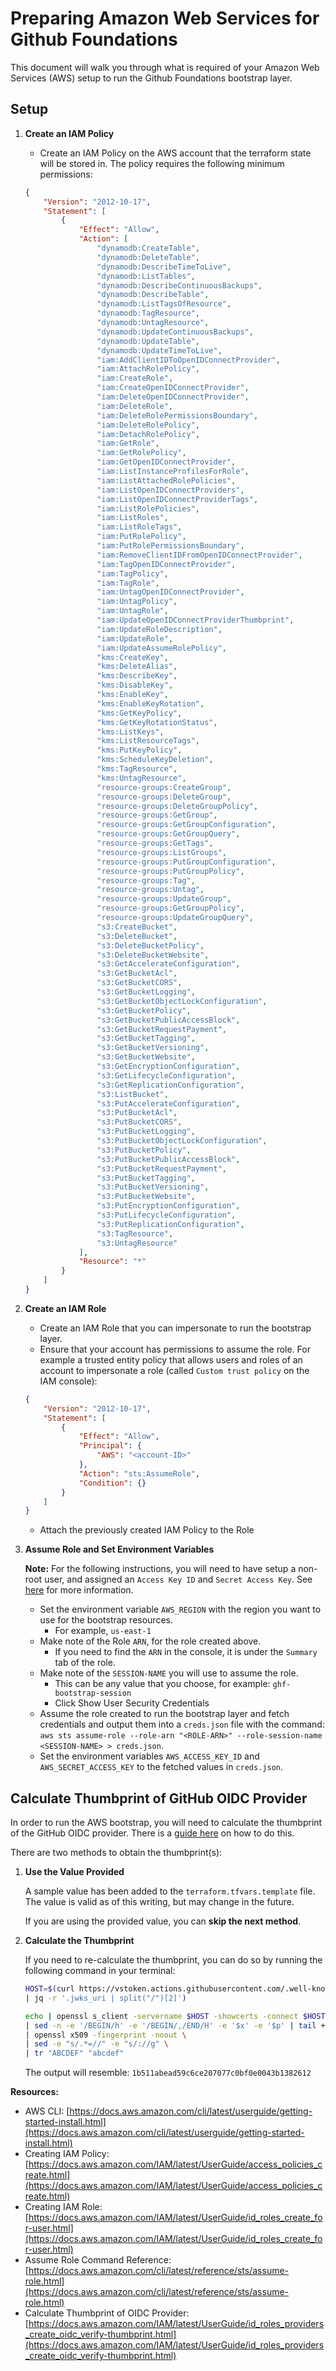 # Preparing Amazon Web Services for Github Foundations

This document will walk you through what is required of your Amazon Web Services (AWS) setup to run the Github Foundations bootstrap layer.

## Setup

1. **Create an IAM Policy**

    * Create an IAM Policy on the AWS account that the terraform state will be stored in. The policy requires the following minimum permissions:

    ```json
    {
        "Version": "2012-10-17",
        "Statement": [
            {
                "Effect": "Allow",
                "Action": [
                    "dynamodb:CreateTable",
                    "dynamodb:DeleteTable",
                    "dynamodb:DescribeTimeToLive",
                    "dynamodb:ListTables",
                    "dynamodb:DescribeContinuousBackups",
                    "dynamodb:DescribeTable",
                    "dynamodb:ListTagsOfResource",
                    "dynamodb:TagResource",
                    "dynamodb:UntagResource",
                    "dynamodb:UpdateContinuousBackups",
                    "dynamodb:UpdateTable",
                    "dynamodb:UpdateTimeToLive",
                    "iam:AddClientIDToOpenIDConnectProvider",
                    "iam:AttachRolePolicy",
                    "iam:CreateRole",
                    "iam:CreateOpenIDConnectProvider",
                    "iam:DeleteOpenIDConnectProvider",
                    "iam:DeleteRole",
                    "iam:DeleteRolePermissionsBoundary",
                    "iam:DeleteRolePolicy",
                    "iam:DetachRolePolicy",
                    "iam:GetRole",
                    "iam:GetRolePolicy",
                    "iam:GetOpenIDConnectProvider",
                    "iam:ListInstanceProfilesForRole",
                    "iam:ListAttachedRolePolicies",
                    "iam:ListOpenIDConnectProviders",
                    "iam:ListOpenIDConnectProviderTags",
                    "iam:ListRolePolicies",
                    "iam:ListRoles",
                    "iam:ListRoleTags",
                    "iam:PutRolePolicy",
                    "iam:PutRolePermissionsBoundary",
                    "iam:RemoveClientIDFromOpenIDConnectProvider",
                    "iam:TagOpenIDConnectProvider",
                    "iam:TagPolicy",
                    "iam:TagRole",
                    "iam:UntagOpenIDConnectProvider",
                    "iam:UntagPolicy",
                    "iam:UntagRole",
                    "iam:UpdateOpenIDConnectProviderThumbprint",
                    "iam:UpdateRoleDescription",
                    "iam:UpdateRole",
                    "iam:UpdateAssumeRolePolicy",
                    "kms:CreateKey",
                    "kms:DeleteAlias",
                    "kms:DescribeKey",
                    "kms:DisableKey",
                    "kms:EnableKey",
                    "kms:EnableKeyRotation",
                    "kms:GetKeyPolicy",
                    "kms:GetKeyRotationStatus",
                    "kms:ListKeys",
                    "kms:ListResourceTags",
                    "kms:PutKeyPolicy",
                    "kms:ScheduleKeyDeletion",
                    "kms:TagResource",
                    "kms:UntagResource",
                    "resource-groups:CreateGroup",
                    "resource-groups:DeleteGroup",
                    "resource-groups:DeleteGroupPolicy",
                    "resource-groups:GetGroup",
                    "resource-groups:GetGroupConfiguration",
                    "resource-groups:GetGroupQuery",
                    "resource-groups:GetTags",
                    "resource-groups:ListGroups",
                    "resource-groups:PutGroupConfiguration",
                    "resource-groups:PutGroupPolicy",
                    "resource-groups:Tag",
                    "resource-groups:Untag",
                    "resource-groups:UpdateGroup",
                    "resource-groups:GetGroupPolicy",
                    "resource-groups:UpdateGroupQuery",
                    "s3:CreateBucket",
                    "s3:DeleteBucket",
                    "s3:DeleteBucketPolicy",
                    "s3:DeleteBucketWebsite",
                    "s3:GetAccelerateConfiguration",
                    "s3:GetBucketAcl",
                    "s3:GetBucketCORS",
                    "s3:GetBucketLogging",
                    "s3:GetBucketObjectLockConfiguration",
                    "s3:GetBucketPolicy",
                    "s3:GetBucketPublicAccessBlock",
                    "s3:GetBucketRequestPayment",
                    "s3:GetBucketTagging",
                    "s3:GetBucketVersioning",
                    "s3:GetBucketWebsite",
                    "s3:GetEncryptionConfiguration",
                    "s3:GetLifecycleConfiguration",
                    "s3:GetReplicationConfiguration",
                    "s3:ListBucket",
                    "s3:PutAccelerateConfiguration",
                    "s3:PutBucketAcl",
                    "s3:PutBucketCORS",
                    "s3:PutBucketLogging",
                    "s3:PutBucketObjectLockConfiguration",
                    "s3:PutBucketPolicy",
                    "s3:PutBucketPublicAccessBlock",
                    "s3:PutBucketRequestPayment",
                    "s3:PutBucketTagging",
                    "s3:PutBucketVersioning",
                    "s3:PutBucketWebsite",
                    "s3:PutEncryptionConfiguration",
                    "s3:PutLifecycleConfiguration",
                    "s3:PutReplicationConfiguration",
                    "s3:TagResource",
                    "s3:UntagResource"
                ],
                "Resource": "*"
            }
        ]
    }
    ```

2. **Create an IAM Role**

    * Create an IAM Role that you can impersonate to run the bootstrap layer.
    * Ensure that your account has permissions to assume the role. For example a trusted entity policy that allows users and roles of an account to impersonate a role (called `Custom trust policy` on the IAM console):

    ```json
    {
        "Version": "2012-10-17",
        "Statement": [
            {
                "Effect": "Allow",
                "Principal": {
                    "AWS": "<account-ID>"
                },
                "Action": "sts:AssumeRole",
                "Condition": {}
            }
        ]
    }
    ```

    * Attach the previously created IAM Policy to the Role

3. **Assume Role and Set Environment Variables**

    **Note:** For the following instructions, you will need to have setup a non-root user, and assigned an `Access Key ID` and `Secret Access Key`.
        See [here](https://docs.aws.amazon.com/IAM/latest/UserGuide/id_credentials_access-keys.html) for more information.

    * Set the environment variable `AWS_REGION` with the region you want to use for the bootstrap resources.
        * For example, `us-east-1`
    * Make note of the Role `ARN`, for the role created above.
        * If you need to find the `ARN` in the console, it is under the `Summary` tab of the role.
    * Make note of the `SESSION-NAME` you will use to assume the role.
        * This can be any value that you choose, for example: `ghf-bootstrap-session`
        * Click Show User Security Credentials
    * Assume the role created to run the bootstrap layer and fetch credentials and output them into a `creds.json` file with the command: `aws sts assume-role --role-arn "<ROLE-ARN>" --role-session-name <SESSION-NAME> > creds.json`.
    * Set the environment variables `AWS_ACCESS_KEY_ID` and `AWS_SECRET_ACCESS_KEY` to the fetched values in `creds.json`.

## Calculate Thumbprint of GitHub OIDC Provider

In order to run the AWS bootstrap, you will need to calculate the thumbprint of the GitHub OIDC provider. There is a [guide here](https://docs.aws.amazon.com/IAM/latest/UserGuide/id_roles_providers_create_oidc_verify-thumbprint.html) on how to do this.

There are two methods to obtain the thumbprint(s):

1. **Use the Value Provided**

    A sample value has been added to the `terraform.tfvars.template` file. The value is valid as of this writing, but may change in the future.

    If you are using the provided value, you can **skip the next method**.

2. **Calculate the Thumbprint**

    If you need to re-calculate the thumbprint, you can do so by running the following command in your terminal:

    ```bash
    HOST=$(curl https://vstoken.actions.githubusercontent.com/.well-known/openid-configuration \
    | jq -r '.jwks_uri | split("/")[2]')

    echo | openssl s_client -servername $HOST -showcerts -connect $HOST:443 2> /dev/null \
    | sed -n -e '/BEGIN/h' -e '/BEGIN/,/END/H' -e '$x' -e '$p' | tail +2 \
    | openssl x509 -fingerprint -noout \
    | sed -e "s/.*=//" -e "s/://g" \
    | tr "ABCDEF" "abcdef"
    ```

    The output will resemble: `1b511abead59c6ce207077c0bf0e0043b1382612`

**Resources:**

* AWS CLI: [https://docs.aws.amazon.com/cli/latest/userguide/getting-started-install.html](https://docs.aws.amazon.com/cli/latest/userguide/getting-started-install.html)
* Creating IAM Policy: [https://docs.aws.amazon.com/IAM/latest/UserGuide/access_policies_create.html](https://docs.aws.amazon.com/IAM/latest/UserGuide/access_policies_create.html)
* Creating IAM Role: [https://docs.aws.amazon.com/IAM/latest/UserGuide/id_roles_create_for-user.html](https://docs.aws.amazon.com/IAM/latest/UserGuide/id_roles_create_for-user.html)
* Assume Role Command Reference: [https://docs.aws.amazon.com/cli/latest/reference/sts/assume-role.html](https://docs.aws.amazon.com/cli/latest/reference/sts/assume-role.html)
* Calculate Thumbprint of OIDC Provider: [https://docs.aws.amazon.com/IAM/latest/UserGuide/id_roles_providers_create_oidc_verify-thumbprint.html](https://docs.aws.amazon.com/IAM/latest/UserGuide/id_roles_providers_create_oidc_verify-thumbprint.html)
